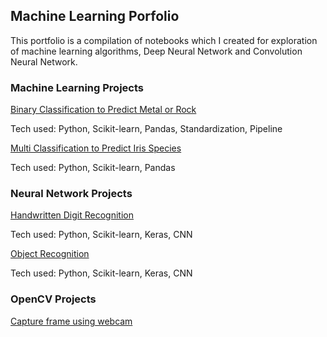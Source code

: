 ## Machine Learning Porfolio

This portfolio is a compilation of notebooks which I created for exploration of machine learning algorithms, Deep Neural Network and Convolution Neural Network.

### Machine Learning Projects
<a href="https://github.com/srivankur/ankursri/blob/master/Binary_Classification.ipynb">Binary Classification to Predict Metal or Rock</a>

Tech used: Python, Scikit-learn, Pandas, Standardization, Pipeline

<a href="https://github.com/srivankur/ankursri/blob/master/Multi_Classification.ipynb">Multi Classification to Predict Iris Species</a>

Tech used: Python, Scikit-learn, Pandas



### Neural Network Projects
<a href="https://github.com/srivankur/ankursri/blob/master/Handwritten_Digit_Recognition.ipynb">Handwritten Digit Recognition</a>

Tech used: Python, Scikit-learn, Keras, CNN

<a href="https://github.com/srivankur/ankursri/blob/master/Object_Recognition.ipynb">Object Recognition</a>

Tech used: Python, Scikit-learn, Keras, CNN


### OpenCV Projects
<a href="https://github.com/srivankur/ankursri/tree/master/OpenCV">Capture frame using webcam</a>
